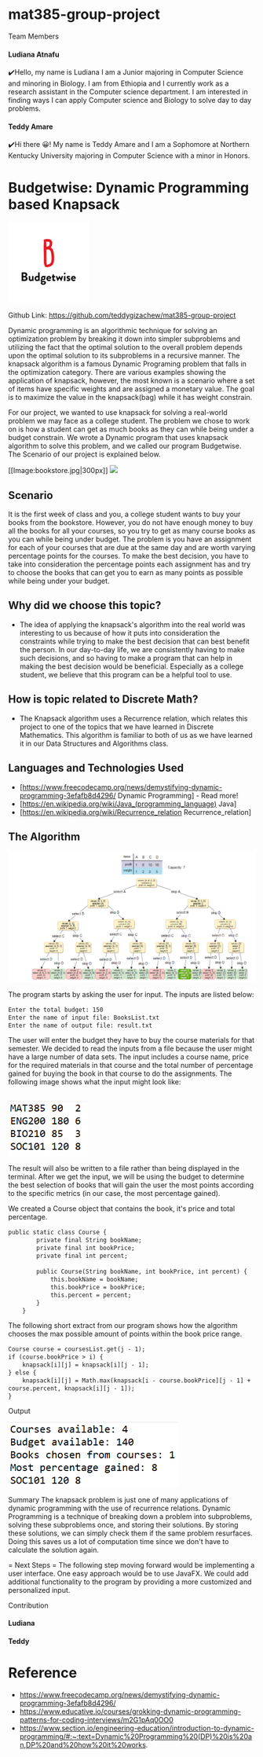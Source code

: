 # mat385-group-project

Team Members

#### Ludiana Atnafu

✔️Hello, my name is Ludiana I am a Junior majoring in Computer Science and minoring in Biology. I am from Ethiopia and I currently work as a research assistant in the Computer science department. I am interested in finding ways I can apply Computer science and Biology to solve day to day problems.

#### Teddy Amare

✔️Hi there 😀! My name is Teddy Amare and I am a Sophomore at Northern Kentucky University majoring in Computer Science with a minor in Honors.

# Budgetwise: Dynamic Programming based Knapsack
<img src="logo_size.jpg">

Github Link: https://github.com/teddygizachew/mat385-group-project

Dynamic programming is an algorithmic technique for solving an optimization problem by breaking it down into simpler subproblems and utilizing the fact that the optimal solution to the overall problem depends upon the optimal solution to its subproblems in a recursive manner. The knapsack algorithm is a famous Dynamic Programing problem that falls in the optimization category. There are various examples showing the application of knapsack, however, the most known is a scenario where a set of items have specific weights and are assigned a monetary value. The goal is to maximize the value in the knapsack(bag) while it has weight constrain.

For our project, we wanted to use knapsack for solving a real-world problem we may face as a college student. The problem we chose to work on is how a student can get as much books as they can while being under a budget constrain. We wrote a Dynamic program that uses knapsack algorithm to solve this problem, and we called our program Budgetwise. The Scenario of our project is explained below.

[[Image:bookstore.jpg|300px]]
<img src="bookstore.jpg">

## Scenario

It is the first week of class and you, a college student wants to buy your books from the bookstore. However, you do not have enough money to buy all the books for all your courses, so you try to get as many course books as you can while being under budget. The problem is you have an assignment for each of your courses that are due at the same day and are worth varying percentage points for the courses. To make the best decision, you have to take into consideration the percentage points each assignment has and try to choose the books that can get you to earn as many points as possible while being under your budget.

## Why did we choose this topic?

* The idea of applying the knapsack's algorithm into the real world was interesting to us because of how it puts into consideration the constraints while trying to make the best decision that can best benefit the person. In our day-to-day life, we are consistently having to make such decisions, and so having to make a program that can help in making the best decision would be beneficial. Especially as a college student, we believe that this program can be a helpful tool to use.

## How is topic related to Discrete Math?

* The Knapsack algorithm uses a Recurrence relation, which relates this project to one of the topics that we have learned in Discrete Mathematics. This algorithm is familiar to both of us as we have learned it in our Data Structures and Algorithms class.

## Languages and Technologies Used

* [https://www.freecodecamp.org/news/demystifying-dynamic-programming-3efafb8d4296/ Dynamic Programming] - Read more!
* [https://en.wikipedia.org/wiki/Java_(programming_language) Java]
* [https://en.wikipedia.org/wiki/Recurrence_relation Recurrence_relation]

## The Algorithm

<img src="KnapsackDiagram.PNG">

The program starts by asking the user for input. The inputs are listed below:

```
Enter the total budget: 150
Enter the name of input file: BooksList.txt
Enter the name of output file: result.txt
```

The user will enter the budget they have to buy the course materials for that semester. We decided to read the inputs from a file because the user might have a large number of data sets.
The input includes a course name, price for the required materials in that course and the total number of percentage gained for buying the book in that course to do the assignments.
The following image shows what the input might look like:

<br>

<img src="Inputfile.png">
<br>

The result will also be written to a file rather than being displayed in the terminal. After we get the input, we will be using the budget to determine the best selection of books that will gain the user the most points according to the specific metrics (in our case, the most percentage gained).

We created a Course object that contains the book, it's price and total percentage.

```
public static class Course {
        private final String bookName;
        private final int bookPrice;
        private final int percent;

        public Course(String bookName, int bookPrice, int percent) {
            this.bookName = bookName;
            this.bookPrice = bookPrice;
            this.percent = percent;
        }
    }
```

The following short extract from our program shows how the algorithm chooses the max possible amount of points within the book price range.

```
Course course = coursesList.get(j - 1);
if (course.bookPrice > i) {
    knapsack[i][j] = knapsack[i][j - 1];
} else {
    knapsack[i][j] = Math.max(knapsack[i - course.bookPrice][j - 1] + course.percent, knapsack[i][j - 1]);
}
```

Output

<img src="Outputfile.png">

Summary
The knapsack problem is just one of many applications of dynamic programming with the use of recurrence relations. Dynamic Programming is a technique of breaking down a problem into subproblems, solving these subproblems once, and storing their solutions. By storing these solutions, we can simply check them if the same problem resurfaces. Doing this saves us a lot of computation time since we don't have to calculate the solution again.

= Next Steps =
The following step moving forward would be implementing a user interface. One easy approach would be to use JavaFX. We could add additional functionality to the program by providing a more customized and personalized input.

Contribution

#### Ludiana

#### Teddy

# Reference

* https://www.freecodecamp.org/news/demystifying-dynamic-programming-3efafb8d4296/
* https://www.educative.io/courses/grokking-dynamic-programming-patterns-for-coding-interviews/m2G1pAq0OO0
* https://www.section.io/engineering-education/introduction-to-dynamic-programming/#:~:text=Dynamic%20Programming%20(DP)%20is%20an,DP%20and%20how%20it%20works.

